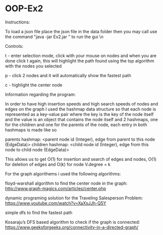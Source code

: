 # OOP-Ex2
 
Instructions:

To load a json file place the json file in the data folder then you may call use the command "java -jar Ex2.jar <your json>" to run the gui
 \n
 

Controls:

t - enter selection mode, click with your mouse on nodes and when you are done click t again, this will highlight the path found using the tsp algorithm with the nodes you selected
 
p - click 2 nodes and it will automatically show the fastest path
 
c - highlight the center node


 
Information regarding the program:

In order to have high insertion speeds and high search speeds of nodes and edges on the graph I used the hashmap data structure so that each node is represented as a key-value pair where the key is the key of the node itself
and the value is an object that contains the node itself and 2 hashmaps, one for the children and one for the parents of the node, each entry in both hashmaps is made like so

parents hashmap: <parent node id (Integer), edge from parent to this node (EdgeData)>
children hashmap: <child node id (Integer), edge from this node to child node (EdgeData)>

This allows us to get O(1) for insertion and search of edges and nodes, O(1) for deletion of edges and O(k) for node V.degree = k

 


For the graph algorithems i used the following algorithms:
 
 
 
floyd-warshall algorithm to find the center node in the graph: http://www.graph-magics.com/articles/center.php
 
dynamic programing solution for the Traveling Salesperson Problem: https://www.youtube.com/watch?v=XaXsJJh-Q5Y
 
simple dfs to find the fastest path
 
Kosaraju’s DFS based algorithm to check if the graph is connected: https://www.geeksforgeeks.org/connectivity-in-a-directed-graph/



